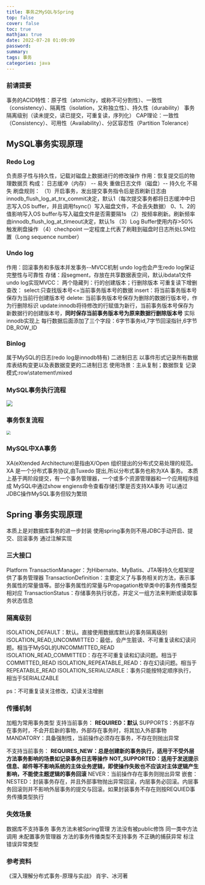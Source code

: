 ```yaml
---
title: 事务之MySQL与Spring
top: false
cover: false
toc: true
mathjax: true
date: 2022-07-28 01:09:09
password:
summary:
tags: 事务
categories: java
---
```


### 前请提要

事务的ACID特性：原子性（atomicity，或称不可分割性）、一致性（consistency）、隔离性（isolation，又称独立性）、持久性（durability）
事务隔离级别（读未提交，读已提交，可重复读，序列化）
CAP理论：一致性（Consistency）、可用性（Availability）、分区容忍性（Partition Tolerance）

## MySQL事务实现原理

### Redo Log

负责原子性与持久性，记载对磁盘上数据进行的修改操作
作用：恢复提交后的物理数据页
构成：
日志缓冲（内存） -- 易失
重做日志文件（磁盘）--  持久化 不易失
刷盘规则：
	（1）开启事务，发出提交事务指令后是否刷新日志由innodb_flush_log_at_trx_commit决定，默认1（每次提交事务都将日志缓冲中日志写入OS buffer，并且调用fsync(）写入磁盘文件，不会丢失数据）
0、1、2的值影响写入OS buffer与写入磁盘文件是否需要隔1s
（2）按频率刷新。刷新频率由innodb_flush_log_at_timeout决定，默认1s
（3）Log Buffer使用内存>50% 触发刷盘操作
（4）chechpoint 一定程度上代表了刷鞋到磁盘时日志所处LSN位置（Long sequence number）


### Undo log

作用：回滚事务和多版本并发事务--MVCC机制
undo log也会产生redo log保证完整性与可靠性
存储：段segment，存放在共享数据表空间，默认ibdata1文件
undo log实现MVCC：
两个隐藏列：行的创建版本；行删除版本
可重复读下增删查改：
select:只查找版本号<=当前事务版本号的数据
insert：将当前事务版本号保存为当前行创建版本号
delete: 当前事务版本号保存为删除的数据行版本号，作为行删除标识
update:innodb将待修改的行赋值为新行，当前事务版本号保存为新数据行的创建版本号，**同时保存当前事务版本号为原来数据行删除版本号**
实际innodb实现上 每行数据后面添加了三个字段：6字节事务id,7字节回滚指针,6字节DB_ROW_ID


### Binlog

属于MySQL的日志(redo log是innodb特有)  二进制日志
以事件形式记录所有数据库表结构变更以及表数据变更的二进制日志
使用场景：主从复制；数据恢复
记录模式:row\statement\mixed


### MySQL事务执行流程

![](https://gcore.jsdelivr.net/gh/SherZhou/pic_source/img/1655400261761-acb3d305-97db-41c9-ba16-aa57cb63964f.jpeg)

### 事务恢复流程

<img src="https://gcore.jsdelivr.net/gh/SherZhou/pic_source/img/1655400240625-491c357b-c3f6-4866-9734-c977a5cc9082.jpeg" style="zoom:67%;" />

### MySQL中XA事务

XA(eXtended Architecture)是指由X/Open 组织提出的分布式交易处理的规范。XA 是一个分布式事务协议,由Tuxedo 提出,所以分布式事务也称为XA 事务。
本质上基于两阶段提交，有一个事务管理器，一个或多个资源管理器和一个应用程序组成
MySQL中通过show engiens命令查看存储引擎是否支持XA事务
可以通过JDBC操作MySQL事务但较为繁琐


## Spring 事务实现原理

本质上是对数据库事务的进一步封装
使用spring事务则不用JDBC手动开启、提交、回滚事务
通过注解实现

### 三大接口

Platform TransactionManager：为Hibernate、MyBatis、JTA等持久化框架提供了事务管理器
TransactionDefinition：主要定义了与事务相关的方法，表示事务属性的常量值等。部分事务属性的常量与Propagation枚举类中的事务传播类型相对应
TransactionStatus：存储事务执行状态，并定义一组方法来判断或读取事务状态信息

### 隔离级别

ISOLATION_DEFAULT：默认。直接使用数据库默认的事务隔离级别
ISOLATION_READ_UNCOMMITTED：最低，会产生脏读、不可重复读和幻读问题。相当于MySQL的UNCOMMITTED_READ
ISOLATION_READ_COMMITTED：存在不可重复读和幻读问题。相当于COMMITTED_READ
ISOLATION_REPEATABLE_READ：存在幻读问题。相当于REPEATABLE_READ
ISOLATION_SERIALIZABLE：事务只能按特定顺序执行，相当于SERIALIZABLE

ps：不可重复读关注修改，幻读关注增删

### 传播机制

加粗为常用事务类型
支持当前事务：
**REQUIRED：默认**
SUPPORTS：外部不存在事务时，不会开启新的事物，外部存在事务时，将其加入外部事物
MANDATORY：具备强制性，当前操作必须存在事务，不存在则抛出异常

不支持当前事务：
**REQUIRES_NEW：总是创建新的事务执行，适用于不受外层方法事务影响的场景如记录事务日志等操作**
**NOT_SUPPORTED：适用于发送提示信息、邮件等不影响系统的主体业务逻辑，即使操作失败也不应该对主体逻辑产生影响，不能使主题逻辑的事务回滚**
NEVER：当前操作存在事务则抛出异常	
嵌套：
NESTED：封装事务存在，并且外部事物抛出异常回滚，内层事务必回滚。内层事务回滚则并不影响外层事务的提交与回滚。如果封装事务不存在则按REQUIED事务传播类型执行

### 失效场景

数据库不支持事务
事务方法未被Spring管理
方法没有被public修饰
同一类中方法调用
未配置事务管理器
方法的事务传播类型不支持事务
不正确的捕获异常
标注错误异常类型



### 参考资料

《深入理解分布式事务-原理与实战》  肖宇、冰河著

